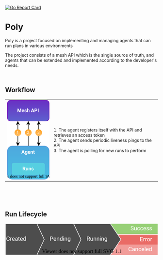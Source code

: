 [![Go Report Card](https://goreportcard.com/badge/github.com/do87/poly/src?1)](https://goreportcard.com/report/github.com/do87/poly/src)

# Poly

Poly is a project focused on implementing and managing agents that can run plans in various environments

The project consists of a mesh API which is the single source of truth, and agents that can be extended and implemented according to the developer's needs.

<br />

## Workflow

| | |
| --- | --- |
| ![workflow](statics/workflow.svg) | 1. The agent registers itself with the API and retrieves an access token<br />2. The agent sends periodic liveness pings to the API<br />3. The agent is polling for new runs to perform |

<br><br><br>

## Run Lifecycle

![workflow](statics/lifecycle.svg)
